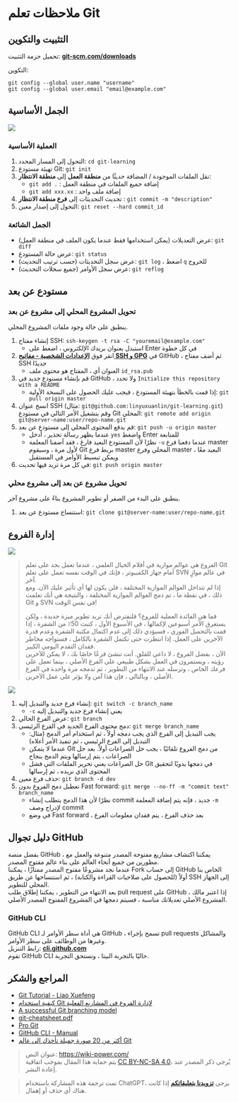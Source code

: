 # ملاحظات تعلم Git

## التثبيت والتكوين

تحميل حزمة التثبيت: [**git-scm.com/downloads**](https://git-scm.com/downloads)

التكوين:

```shell
git config --global user.name "username"
git config --global user.email "email@example.com"
```

## الجمل الأساسية

![](https://img.wiki-power.com/d/wiki-media/img/20200216204934.png)

### العملية الأساسية

1. التحول إلى المسار المحدد: `cd git-learning`
2. تهيئة مستودع Git: `git init`
3. نقل الملفات الموجودة / المضافة حديثًا من **منطقة العمل** إلى **منطقة الانتظار**:
   - `git add .` : إضافة جميع الملفات في منطقة العمل
   - `git add xxx.xx` : إضافة ملف واحد
4. تحديث التحديثات إلى **فرع منطقة الانتظار** : `git commit -m "description"`
5. التحول إلى إصدار معين: `git reset --hard commit_id`

### الجمل الشائعة

- عرض التعديلات (يمكن استخدامها فقط عندما يكون الملف في منطقة العمل): `git diff`
- عرض حالة المستودع: `git status`
- عرض سجل التحديثات (حسب ترتيب التحديث): `git log` ، اضغط `q` للخروج
- عرض سجل الأوامر (جميع سجلات التحديث): `git reflog`

## مستودع عن بعد

### تحويل المشروع المحلي إلى مشروع عن بعد

ينطبق على حالة وجود ملفات المشروع المحلي.

1. إنشاء مفتاح SSH: `ssh-keygen -t rsa -C "youremail@example.com"`
   - استبدل بعنوان بريدك الإلكتروني ، اضغط على Enter في كل خطوة
2. انقر فوق [**الإعدادات الشخصية - مفاتيح SSH و GPG**](https://github.com/settings/keys) في GitHub ، ثم أضف مفتاح SSH جديدًا
   - العنوان أي ، المفتاح هو محتوى ملف `id_rsa.pub`
3. قم بإنشاء مستودع جديد في GitHub ، ولا تحدد `Initialize this repository with a README`
   - إذا قمت بالخطأ بتهيئة المستودع ، فيجب عليك الحصول على النسخة الأولية: `git pull origin master`
4. انسخ عنوان SSH (مثال: `git@github.com:linyuxuanlin/git-learning.git`) وقم بتشغيل الأمر التالي في مستودع Git المحلي: `git remote add origin git@server-name:user/repo-name.git`
5. قم بدفع المحتوى المحلي إلى مستودع عن بعد: `git push -u origin master`
   - عندما يظهر رسالة تحذير ، أدخل `yes` واضغط Enter للمتابعة
   - نظرًا لأن المستودع البعيد فارغ ، فقد أضفنا المعلمة `-u` عندما دفعنا فرع master لأول مرة ، وسيقوم Git بربط فرع master المحلي وفرع master البعيد معًا ، ويمكن تبسيط الأوامر في المستقبل
6. في كل مرة تريد فيها تحديث: `git push origin master`

### تحويل مشروع عن بعد إلى مشروع محلي

ينطبق على البدء من الصفر أو تطوير المشروع بناءً على مشروع آخر.

1. استنساخ مستودع عن بعد: `git clone git@server-name:user/repo-name.git`

## إدارة الفروع

![](https://img.wiki-power.com/d/wiki-media/img/20200217195056.png)

> الفروع هي عوالم موازية في أفلام الخيال العلمي ، عندما تعمل بجد على تعلم Git أمام جهاز الكمبيوتر ، فإنك في الوقت نفسه تعمل على تعلم SVN في عالم موازٍ آخر.  
> إذا لم تتداخل العوالم الموازية المختلفة ، فلن يكون لها أي تأثير عليك الآن. ومع ذلك ، في نقطة ما ، تم دمج العوالم الموازية المختلفة ، والنتيجة هي أنك تعلمت Git و SVN في نفس الوقت!
>
> فما هي الفائدة العملية للفروع؟ فلنفترض أنك تريد تطوير ميزة جديدة ، ولكن يستغرق الأمر أسبوعين لإكمالها ، في الأسبوع الأول ، كتبت 50٪ من الشفرة ، إذا قمت بالتحميل الفوري ، فسيؤدي ذلك إلى عدم اكتمال مكتبة الشفرة وعدم قدرة الآخرين على العمل. إذا انتظرت حتى تكتمل الشفرة بالكامل ، فستواجه مخاطر فقدان التقدم اليومي الكبير.  
> الآن ، بفضل الفروع ، لا داعي للقلق. أنت تنشئ فرعًا خاصًا بك ، لا يمكن للآخرين رؤيته ، ويستمرون في العمل بشكل طبيعي على الفرع الأصلي ، بينما تعمل على فرعك الخاص ، وترسله عند الانتهاء من التطوير ، ثم تدمجه مرة واحدة في الفرع الأصلي ، وبالتالي ، فإن هذا آمن ولا يؤثر على عمل الآخرين.

![](https://img.wiki-power.com/d/wiki-media/img/20200217202649.png)

1. إنشاء فرع جديد والتبديل إليه: `git switch -c branch_name`
   - `-c` يعني إنشاء فرع جديد والتبديل إليه
2. عرض الفرع الحالي: `git branch`
3. دمج محتوى الفرع الجديد في الفرع الرئيسي: `git merge branch_name`
   - يجب التبديل إلى الفرع الذي يجب دمجه أولاً ، ثم استخدام أمر الدمج (مثال: التبديل إلى الفرع الرئيسي ، ثم تنفيذ الأمر أعلاه)
   - عندما لا يتمكن Git من دمج الفروع تلقائيًا ، يجب حل الصراعات أولاً. بعد حل الصراعات ، يتم إرسالها ويتم الدمج بنجاح
   - حل الصراعات يعني تحرير الملفات التي فشل Git في دمجها يدويًا لتحقيق المحتوى الذي نريده ، ثم إرسالها
4. حذف فرع معين: `git branch -d dev`
5. تعطيل دمج الفروع بدون Fast forward: `git merge --no-ff -m "commit text" branch_name`
   - نظرًا لأن هذا الدمج يتطلب إنشاء commit جديد ، فإنه يتم إضافة المعلمة `-m` لإدراج وصف commit
   - في وضع Fast forward ، بعد حذف الفرع ، يتم فقدان معلومات الفرع

## دليل تجوال GitHub

بفضل منصة GitHub ، يمكننا اكتشاف مشاريع مفتوحة المصدر متنوعة والعمل مع مطورين من جميع أنحاء العالم على بناء عالم مفتوح المصدر.  
عندما نجد مشروعًا مفتوح المصدر ممتازًا ، يمكننا Fork إلى حساب GitHub الخاص بنا أولاً (للحصول على صلاحيات القراءة والكتابة) ، ثم استنساخها عن طريق SSH إلى الجهاز المحلي للتطوير.  
بعد الانتهاء من التطوير ، يمكننا إطلاق طلب pull request على GitHub ، إذا اعتبر مالك المشروع الأصلي تعديلاتك مناسبة ، فسيتم دمجها في المشروع المفتوح المصدر الأصلي.

### GitHub CLI

GitHub CLI هي أداة سطر الأوامر لـ GitHub ، تسمح بإجراء pull requests والمشاكل وغيرها من الوظائف على سطر الأوامر.  
رابط التنزيل: [**cli.github.com**](https://cli.github.com/)  
تقوم GitHub CLI حاليًا بالتجربة البيتا ، وتستحق التجربة.

## المراجع والشكر

- [Git Tutorial - Liao Xuefeng](https://www.liaoxuefeng.com/wiki/896043488029600)
- [كيفية استخدام Git لإدارة الفروع في المشاريع الفعلية](https://blog.csdn.net/ShuSheng0007/article/details/80791849)
- [A successful Git branching model](https://nvie.com/posts/a-successful-git-branching-model/)
- [git-cheatsheet.pdf](https://github.com/linyuxuanlin/File-host/blob/main/software-development/git-cheatsheet.pdf)
- [Pro Git](https://git-scm.com/book/zh/v2)
- [GitHub CLI - Manual](https://cli.github.com/manual/)
- [أكثر من 20 صورة جميلة تأخذك إلى عالم Git](https://mp.weixin.qq.com/s/oTtMQFEI9J5ymqt6SQ0PFg)

> عنوان النص: <https://wiki-power.com/>  
> يتم حماية هذا المقال بموجب اتفاقية [CC BY-NC-SA 4.0](https://creativecommons.org/licenses/by/4.0/deed.zh)، يُرجى ذكر المصدر عند إعادة النشر.

> تمت ترجمة هذه المشاركة باستخدام ChatGPT، يرجى [**تزويدنا بتعليقاتكم**](https://github.com/linyuxuanlin/Wiki_MkDocs/issues/new) إذا كانت هناك أي حذف أو إهمال.
